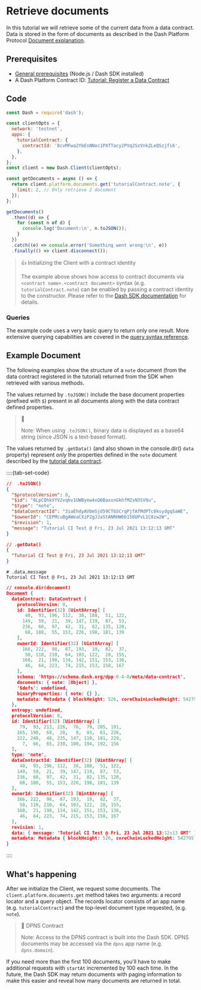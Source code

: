 # Retrieve documents

In this tutorial we will retrieve some of the current data from a data contract. Data is stored in the form of documents as described in the Dash Platform Protocol [Document explanation](../../explanations/platform-protocol-document.md).

## Prerequisites

- [General prerequisites](../../tutorials/introduction.md#prerequisites) (Node.js / Dash SDK installed)
- A Dash Platform Contract ID: [Tutorial: Register a Data Contract](../../tutorials/contracts-and-documents/register-a-data-contract.md)

## Code

```javascript
const Dash = require('dash');

const clientOpts = {
  network: 'testnet',
  apps: {
    tutorialContract: {
      contractId: '8cvMFwa2YbEsNNoc1PXfTacy2PVq2SzVnkZLeQSzjfi6',
    },
  },
};
const client = new Dash.Client(clientOpts);

const getDocuments = async () => {
  return client.platform.documents.get('tutorialContract.note', {
    limit: 2, // Only retrieve 2 document
  });
};

getDocuments()
  .then((d) => {
    for (const n of d) {
      console.log('Document:\n', n.toJSON());
    }
  })
  .catch((e) => console.error('Something went wrong:\n', e))
  .finally(() => client.disconnect());
```

> 👍 Initializing the Client with a contract identity
>
> The example above shows how access to contract documents via `<contract name>.<contract document>` syntax (e.g. `tutorialContract.note`) can be enabled by passing a contract identity to the constructor. Please refer to the [Dash SDK documentation](https://github.com/dashevo/platform/blob/master/packages/js-dash-sdk/docs/getting-started/multiple-apps.md) for details.

### Queries

The example code uses a very basic query to return only one result. More extensive querying capabilities are covered in the [query syntax reference](../../reference/query-syntax.md).

## Example Document

The following examples show the structure of a `note` document (from the data contract registered in the tutorial) returned from the SDK when retrieved with various methods.

The values returned by `.toJSON()` include the base document properties (prefixed with `$`) present in all documents along with the data contract defined properties.

> 📘
>
> Note: When using `.toJSON()`, binary data is displayed as a base64 string (since JSON is a text-based format).

The values returned by `.getData()` (and also shown in the console.dir() `data` property) represent _only_ the properties defined in the `note` document described by the [tutorial data contract](../../tutorials/contracts-and-documents/register-a-data-contract.md#code).

::::{tab-set-code}

```json .toJSON()
//  .toJSON()
{
  "$protocolVersion": 0,
  "$id": "6LpCQhkXYV2vqkv1UWByew4xQ6BaxxnGkhfMZsN3SV9u",
  "$type": "note",
  "$dataContractId": "3iaEhdyAVbmSjd59CT6SCrqPjfAfMdPTc8ksydgqSaWE",
  "$ownerId": "CEPMcuBgAWeaCXiP2gJJaStANRHW6b158UPvL1C8zw2W",
  "$revision": 1,
  "message": "Tutorial CI Test @ Fri, 23 Jul 2021 13:12:13 GMT"
}
```

```json .getData()
// .getData()
{
  "Tutorial CI Test @ Fri, 23 Jul 2021 13:12:13 GMT"
}
```

```text .data.message
# .data.message
Tutorial CI Test @ Fri, 23 Jul 2021 13:12:13 GMT
```

```json console.dir(document)
// console.dir(document)
Document {
  dataContract: DataContract {
    protocolVersion: 0,
    id: Identifier(32) [Uint8Array] [
       40,  93, 196, 112,  38, 188,  51, 122,
      149,  59,  21,  39, 147, 119,  87,  53,
      236,  60,  97,  42,  31,  82, 135, 120,
       68, 188,  55, 153, 226, 198, 181, 139
    ],
    ownerId: Identifier(32) [Uint8Array] [
      166, 222,  98,  87, 193,  19,  82,  37,
       50, 118, 210,  64, 103, 122,  28, 155,
      168,  21, 198, 134, 142, 151, 153, 136,
       46,  64, 223,  74, 215, 153, 158, 167
    ],
    schema: 'https://schema.dash.org/dpp-0-4-0/meta/data-contract',
    documents: { note: [Object] },
    '$defs': undefined,
    binaryProperties: { note: {} },
    metadata: Metadata { blockHeight: 526, coreChainLockedHeight: 542795 }
  },
  entropy: undefined,
  protocolVersion: 0,
  id: Identifier(32) [Uint8Array] [
     79,  93, 213, 226,  76,  79, 205, 191,
    165, 190,  68,  28,   8,  83,  61, 226,
    222, 248,  48, 235, 147, 110, 181, 229,
      7,  66,  65, 230, 100, 194, 192, 156
  ],
  type: 'note',
  dataContractId: Identifier(32) [Uint8Array] [
     40,  93, 196, 112,  38, 188,  51, 122,
    149,  59,  21,  39, 147, 119,  87,  53,
    236,  60,  97,  42,  31,  82, 135, 120,
     68, 188,  55, 153, 226, 198, 181, 139
  ],
  ownerId: Identifier(32) [Uint8Array] [
    166, 222,  98,  87, 193,  19,  82,  37,
     50, 118, 210,  64, 103, 122,  28, 155,
    168,  21, 198, 134, 142, 151, 153, 136,
     46,  64, 223,  74, 215, 153, 158, 167
  ],
  revision: 1,
  data: { message: 'Tutorial CI Test @ Fri, 23 Jul 2021 13:12:13 GMT' },
  metadata: Metadata { blockHeight: 526, coreChainLockedHeight: 542795 }
}
```

::::

## What's happening

After we initialize the Client, we request some documents. The `client.platform.documents.get` method takes two arguments: a record locator and a query object. The records locator consists of an app name (e.g. `tutorialContract`) and the top-level document type requested, (e.g. `note`).

> 📘 DPNS Contract
>
> Note: Access to the DPNS contract is built into the Dash SDK. DPNS documents may be accessed via the `dpns` app name (e.g. `dpns.domain`).

If you need more than the first 100 documents, you'll have to make additional requests with `startAt` incremented by 100 each time. In the future, the Dash SDK may return documents with paging information to make this easier and reveal how many documents are returned in total.

